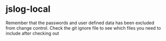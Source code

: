 # jslog-local 
Remember that the passwords and user defined data has been excluded from change control. Check the git ignore file to see which files you need to include after checking out